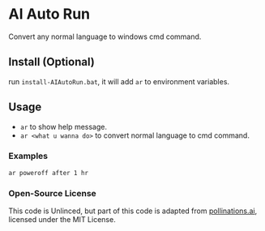 # AI Auto Run

Convert any normal language to windows cmd command.

## Install (Optional)

run `install-AIAutoRun.bat`, it will add `ar` to environment variables.

## Usage

- `ar` to show help message.
- `ar <what u wanna do>` to convert normal language to cmd command.

### Examples

`ar poweroff after 1 hr`

### Open-Source License

This code is Unlinced, but part of this code is adapted from [pollinations.ai](https://pollinations.ai), licensed under the MIT License.